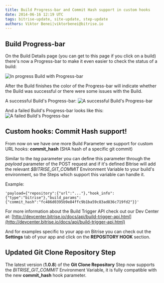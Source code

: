 ```yaml
---
title: Build Progress-bar and Commit Hash support in custom hooks
date: 2014-06-16 12:19 UTC
tags: bitrise-update, site-update, step-update
authors: Viktor Benei|viktorbenei@bitrise.io
---
```


## Build Progress-bar

On the Build Details page (you can get to this page if you click on a build) there's now a Progress-bar to make it even easier to check the status of a build:

![In progress Build with Progress-bar](build-progress-bar.png)

After the Build finishes the color of the Progress-bar will indicate whether the Build was successful or there were some issues with the Build.

A successful Build's Progress-bar:
![A successful Build's Progress-bar](build-progress-bar-success.png)

And a failed Build's Progress-bar looks like this:
![A failed Build's Progress-bar](build-progress-bar-error.png)


## Custom hooks: Commit Hash support!

From now on we have one more Build Parameter we support for custom URL hooks:
**commit_hash** (SHA hash of a specific git commit)

Similar to the *tag* parameter you can define this parameter through the *payload* parameter of the POST request and if it's defined Bitrise will add the relevant *$BITRISE_GIT_COMMIT* Environment Variable to your build's environment, so the Steps which support this variable can handle it.

Example:

`'payload={"repository":{"url":"..."},"hook_info":{"type":"bitrise"},"build_params":{"commit_hash":"fc486d0395b9e84ffc9b1ba59c83ad836c719fd2"}}'`

For more information about the Build Trigger API check out our Dev Center at: [http://devcenter.bitrise.io/docs/api/build-trigger-api.html](http://devcenter.bitrise.io/docs/api/build-trigger-api.html)

And for examples specific to your app on Bitrise you can check out the **Settings** tab of your app and click on the **REPOSITORY HOOK** section.


## Updated Git Clone Repository Step

The latest version (**1.0.8**) of the **Git Clone Repository** Step now supports the *BITRISE_GIT_COMMIT* Environment Variable, it is fully compatible with the new **commit_hash** hook parameter.
